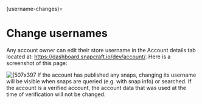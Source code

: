 (username-changes)=
# Change usernames

Any account owner can edit their store username in the Account details tab located at: https://dashboard.snapcraft.io/dev/account/. Here is a screenshot of this page:

![|507x397](https://lh6.googleusercontent.com/GIYbu60bJpaCOqi_9P7IQ4XMgpqTW6E9DW5AxYdonie-k23WhIY3JRAN7du7ZcORtzU0WvAM3MZdb1fIQM30PKx6Y4h1mNwbS_o64iHzpbuAYNdoUiFEtnFdRLc3fD8YHkKbLfL_TuN1vxWS53E)
If the account has published any snaps, changing its username will be visible when snaps are queried (e.g. with snap info) or searched. If the account is a verified account, the account data that was used at the time of verification will not be changed.

